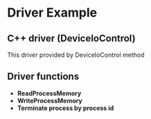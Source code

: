 # Driver Example
## C++ driver (DeviceIoControl)
This driver provided by DeviceIoControl method
## Driver functions
- **ReadProcessMemory** 
- **WriteProcessMemory**
- **Terminate process by process id** 
